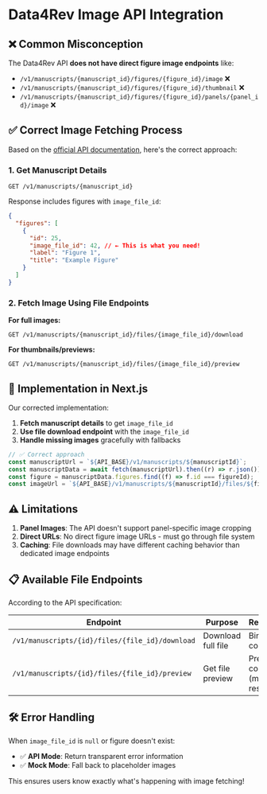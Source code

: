 # Data4Rev Image API Integration

## ❌ **Common Misconception**

The Data4Rev API **does not have direct figure image endpoints** like:

- `/v1/manuscripts/{manuscript_id}/figures/{figure_id}/image` ❌
- `/v1/manuscripts/{manuscript_id}/figures/{figure_id}/thumbnail` ❌
- `/v1/manuscripts/{manuscript_id}/figures/{figure_id}/panels/{panel_id}/image` ❌

## ✅ **Correct Image Fetching Process**

Based on the [official API documentation](https://data4rev-staging.o9l4aslf1oc42.eu-central-1.cs.amazonlightsail.com/api/openapi.json), here's the correct approach:

### 1. Get Manuscript Details

```http
GET /v1/manuscripts/{manuscript_id}
```

Response includes figures with `image_file_id`:

```json
{
  "figures": [
    {
      "id": 25,
      "image_file_id": 42, // ← This is what you need!
      "label": "Figure 1",
      "title": "Example Figure"
    }
  ]
}
```

### 2. Fetch Image Using File Endpoints

**For full images:**

```http
GET /v1/manuscripts/{manuscript_id}/files/{image_file_id}/download
```

**For thumbnails/previews:**

```http
GET /v1/manuscripts/{manuscript_id}/files/{image_file_id}/preview
```

## 🔧 **Implementation in Next.js**

Our corrected implementation:

1. **Fetch manuscript details** to get `image_file_id`
2. **Use file download endpoint** with the `image_file_id`
3. **Handle missing images** gracefully with fallbacks

```typescript
// ✅ Correct approach
const manuscriptUrl = `${API_BASE}/v1/manuscripts/${manuscriptId}`;
const manuscriptData = await fetch(manuscriptUrl).then((r) => r.json());
const figure = manuscriptData.figures.find((f) => f.id === figureId);
const imageUrl = `${API_BASE}/v1/manuscripts/${manuscriptId}/files/${figure.image_file_id}/download`;
```

## ⚠️ **Limitations**

1. **Panel Images**: The API doesn't support panel-specific image cropping
2. **Direct URLs**: No direct figure image URLs - must go through file system
3. **Caching**: File downloads may have different caching behavior than dedicated image endpoints

## 📋 **Available File Endpoints**

According to the API specification:

| Endpoint                                        | Purpose            | Response                         |
| ----------------------------------------------- | ------------------ | -------------------------------- |
| `/v1/manuscripts/{id}/files/{file_id}/download` | Download full file | Binary file content              |
| `/v1/manuscripts/{id}/files/{file_id}/preview`  | Get file preview   | Preview content (may be resized) |

## 🛠️ **Error Handling**

When `image_file_id` is `null` or figure doesn't exist:

- ✅ **API Mode**: Return transparent error information
- ✅ **Mock Mode**: Fall back to placeholder images

This ensures users know exactly what's happening with image fetching!

